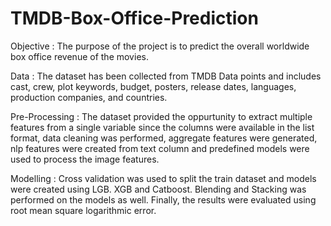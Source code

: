 # TMDB-Box-Office-Prediction
Objective : The purpose of the project is to predict the overall worldwide box office revenue of the movies. 

Data : The dataset has been collected from TMDB Data points and includes cast, crew, plot keywords, budget, posters, release dates, languages, production companies, and countries. 

Pre-Processing : The dataset provided the oppurtunity to extract multiple features from a single variable since the columns were available in the list format, data cleaning was performed, aggregate features were generated, nlp features were created from text column and predefined models were used to process the image features. 

Modelling : Cross validation was used to split the train dataset and models were created using LGB. XGB and Catboost. Blending and Stacking was performed on the models as well.
Finally, the results were evaluated using root mean square logarithmic error.


